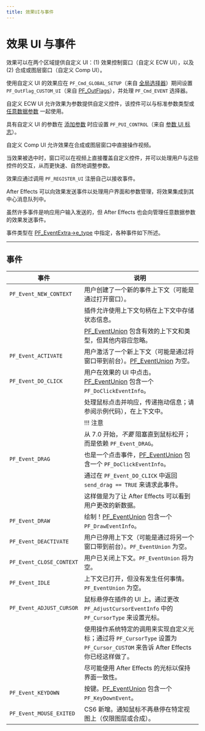 ```yaml
---
title: 效果UI与事件
---
```

# 效果 UI 与事件

效果可以在两个区域提供自定义 UI：(1) 效果控制窗口（自定义 ECW UI），以及 (2) 合成或图层窗口（自定义 Comp UI）。

使用自定义 UI 的效果应在 `PF_Cmd_GLOBAL_SETUP`（来自 [全局选择器](../../effect-basics/command-selectors#global-selectors)）期间设置 `PF_OutFlag_CUSTOM_UI`（来自 [PF_OutFlags](../../effect-basics/PF_OutData#pf_outflags)），并处理 `PF_Cmd_EVENT` 选择器。

自定义 ECW UI 允许效果为参数提供自定义控件，该控件可以与标准参数类型或 [任意数据参数](../../effect-details/arbitrary-data-parameters#arbitrary-data-parameters) 一起使用。

具有自定义 UI 的参数在 [添加参数](../../effect-details/interaction-callback-functions#interaction-callbacks) 时应设置 `PF_PUI_CONTROL`（来自 [参数 UI 标志](../../effect-basics/PF_ParamDef#parameter-ui-flags)）。

自定义 Comp UI 允许效果在合成或图层窗口中直接操作视频。

当效果被选中时，窗口可以在视频上直接覆盖自定义控件，并可以处理用户与这些控件的交互，从而更快速、自然地调整参数。

效果应通过调用 `PF_REGISTER_UI` 注册自己以接收事件。

After Effects 可以向效果发送事件以处理用户界面和参数管理，将效果集成到其中心消息队列中。

虽然许多事件是响应用户输入发送的，但 After Effects 也会向管理任意数据参数的效果发送事件。

事件类型在 [PF_EventExtra-&gt;e_type](../PF_EventExtra#pf_eventextra) 中指定，各种事件如下所述。

---

## 事件

| 事件 | 说明 |
| --- | --- |
| `PF_Event_NEW_CONTEXT` | 用户创建了一个新的事件上下文（可能是通过打开窗口）。 |
| | 插件允许使用上下文句柄在上下文中存储状态信息。 |
| | [PF_EventUnion](../PF_EventUnion#pf_eventunion) 包含有效的上下文和类型，但其他内容应忽略。 |
| `PF_Event_ACTIVATE` | 用户激活了一个新上下文（可能是通过将窗口带到前台）。[PF_EventUnion](../PF_EventUnion#pf_eventunion) 为空。 |
| `PF_Event_DO_CLICK` | 用户在效果的 UI 中点击。[PF_EventUnion](../PF_EventUnion#pf_eventunion) 包含一个 `PF_DoClickEventInfo`。 |
| | 处理鼠标点击并响应，传递拖动信息；请参阅示例代码），在上下文中。 |
| | !!! 注意 |
| | 从 7.0 开始，*不要* 阻塞直到鼠标松开；而是依赖 `PF_Event_DRAG`。 |
| `PF_Event_DRAG` | 也是一个点击事件，[PF_EventUnion](../PF_EventUnion#pf_eventunion) 包含一个 `PF_DoClickEventInfo`。 |
| | 通过在 `PF_Event_DO_CLICK` 中返回 `send_drag == TRUE` 来请求此事件。 |
| | 这样做是为了让 After Effects 可以看到用户更改的新数据。 |
| `PF_Event_DRAW` | 绘制！[PF_EventUnion](../PF_EventUnion#pf_eventunion) 包含一个 `PF_DrawEventInfo`。 |
| `PF_Event_DEACTIVATE` | 用户已停用上下文（可能是通过将另一个窗口带到前台）。`PF_EventUnion` 为空。 |
| `PF_Event_CLOSE_CONTEXT` | 用户已关闭上下文。`PF_EventUnion` 将为空。 |
| `PF_Event_IDLE` | 上下文已打开，但没有发生任何事情。`PF_EventUnion` 为空。 |
| `PF_Event_ADJUST_CURSOR` | 鼠标悬停在插件的 UI 上。通过更改 `PF_AdjustCursorEventInfo` 中的 `PF_CursorType` 来设置光标。 |
| | 使用操作系统特定的调用来实现自定义光标；通过将 `PF_CursorType` 设置为 `PF_Cursor_CUSTOM` 来告诉 After Effects 你已经这样做了。 |
| | 尽可能使用 After Effects 的光标以保持界面一致性。 |
| `PF_Event_KEYDOWN` | 按键。[PF_EventUnion](../PF_EventUnion#pf_eventunion) 包含一个 `PF_KeyDownEvent`。 |
| `PF_Event_MOUSE_EXITED` | CS6 新增。通知鼠标不再悬停在特定视图上（仅限图层或合成）。 |
